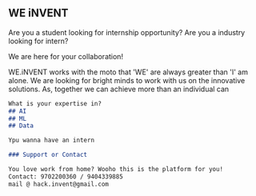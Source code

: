 ## WE iNVENT

Are you a student looking for internship opportunity?
Are you a industry looking for intern?

We are here for your collaboration!

WE.iNVENT works with the moto that 'WE' are always greater than 'I' am alone. We are looking for bright minds to work with us on the innovative solutions. As, together we can achieve more than an individual can


```markdown
What is your expertise in? 
## AI
## ML
## Data

Ypu wanna have an intern 

### Support or Contact

You love work from home? Wooho this is the platform for you!
Contact: 9702200360 / 9404339885
mail @ hack.invent@gmail.com
